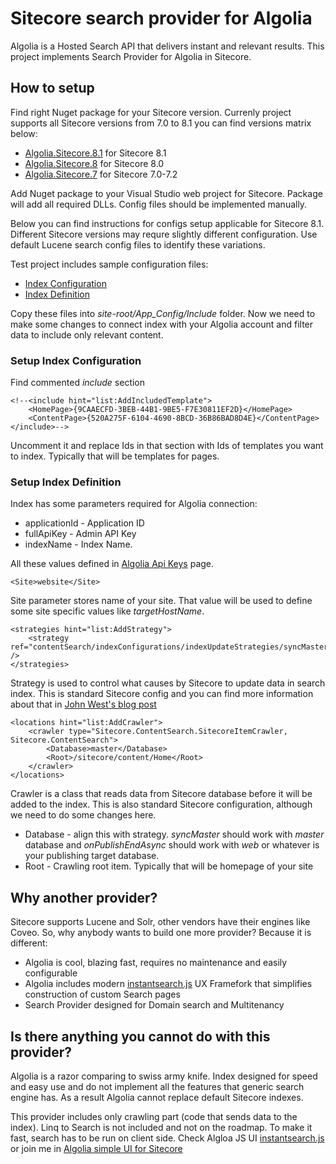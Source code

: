 # Sitecore search provider for Algolia

Algolia is a Hosted Search API that delivers instant and relevant results. This project implements Search Provider for Algolia in Sitecore.

## How to setup

Find right Nuget package for your Sitecore version. Currenly project supports all Sitecore versions from 7.0 to 8.1 you can find versions matrix below:

* [Algolia.Sitecore.8.1](https://www.nuget.org/packages/Algolia.Sitecore.8.1/) for Sitecore 8.1
* [Algolia.Sitecore.8](https://www.nuget.org/packages/Algolia.Sitecore.8/) for Sitecore 8.0
* [Algolia.Sitecore.7](https://www.nuget.org/packages/Algolia.Sitecore.7/) for Sitecore 7.0-7.2

Add Nuget package to your Visual Studio web project for Sitecore. Package will add all required DLLs. Config files should be implemented manually.

Below you can find instructions for configs setup applicable for Sitecore 8.1. Different Sitecore versions may requre slightly different configuration. Use default Lucene search config files to identify these variations.

Test project includes sample configuration files:
* [Index Configuration](https://github.com/dharnitski/Sitecore.Algolia/blob/develop/Score.ContentSearch.Algolia.Tests/SampleConfiguration/AlgoliaTestConfiguration.Sc81.config) 
* [Index Definition](https://github.com/dharnitski/Sitecore.Algolia/blob/develop/Score.ContentSearch.Algolia.Tests/SampleConfiguration/AlgoliaTestIndex.Sc8.config) 

Copy these files into *site-root/App_Config/Include* folder. Now we need to make some changes to connect index with your Algolia account and filter data to include only relevant content.

### Setup Index Configuration

Find commented *include* section 

    <!--<include hint="list:AddIncludedTemplate">
        <HomePage>{9CAAECFD-3BEB-44B1-9BE5-F7E30811EF2D}</HomePage>
        <ContentPage>{520A275F-6104-4690-8BCD-36B86BAD8D4E}</ContentPage>
    </include>-->

Uncomment it and replace Ids in that section with Ids of templates you want to index. Typically that will be templates for pages.

### Setup Index Definition

Index has some parameters required for Algolia connection:

* applicationId - Application ID
* fullApiKey - Admin API Key
* indexName - Index Name.

All these values defined in [Algolia Api Keys](https://www.algolia.com/api-keys) page.

    <Site>website</Site>

Site parameter stores name of your site. That value will be used to define some site specific values like *targetHostName*.

    <strategies hint="list:AddStrategy">
        <strategy ref="contentSearch/indexConfigurations/indexUpdateStrategies/syncMaster" />
    </strategies>

Strategy is used to control what causes by Sitecore to update data in search index. This is standard Sitecore config and you can find more information about that in [John West's blog post](http://www.sitecore.net/learn/blogs/technical-blogs/john-west-sitecore-blog/posts/2013/04/sitecore-7-index-update-strategies.aspx) 

    <locations hint="list:AddCrawler">
        <crawler type="Sitecore.ContentSearch.SitecoreItemCrawler, Sitecore.ContentSearch">
            <Database>master</Database>
            <Root>/sitecore/content/Home</Root>
        </crawler>
    </locations>

Crawler is a class that reads data from Sitecore database before it will be added to the index. This is also standard Sitecore configuration, although we need to do some changes here.
* Database - align this with strategy. *syncMaster* should work with *master* database and *onPublishEndAsync* should work with *web* or whatever is your publishing target database.
* Root - Crawling root item. Typically that will be homepage of your site  

## Why another provider?

Sitecore supports Lucene and Solr, other vendors have their engines like Coveo. So, why anybody wants to build one more provider?
Because it is different:

* Algolia is cool, blazing fast, requires no maintenance and easily configurable
* Algolia includes modern [instantsearch.js](https://community.algolia.com/instantsearch.js) UX Framefork that simplifies construction of custom Search pages   
* Search Provider designed for Domain search and Multitenancy


## Is there anything you cannot do with this provider?

Algolia is a razor comparing to swiss army knife. Index designed for speed and easy use and do not implement all the features that generic search engine has.
As a result Algolia cannot replace default Sitecore indexes.

This provider includes only crawling part (code that sends data to the index). Linq to Search is not included and not on the roadmap. 
To make it fast, search has to be run on client side. Check Algloa JS UI [instantsearch.js](https://community.algolia.com/instantsearch.js) or join me in [Algolia simple UI for Sitecore](https://github.com/dharnitski/Algolia.Sitecore.UI)  

